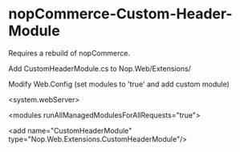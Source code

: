 # nopCommerce-Custom-Header-Module

Requires a rebuild of nopCommerce.

Add CustomHeaderModule.cs to Nop.Web/Extensions/

Modify Web.Config (set modules to 'true' and add custom module)

  &lt;system.webServer&gt;

  &lt;modules runAllManagedModulesForAllRequests=&quot;true&quot;&gt;

  &lt;add name=&quot;CustomHeaderModule&quot; type=&quot;Nop.Web.Extensions.CustomHeaderModule&quot;/&gt;

